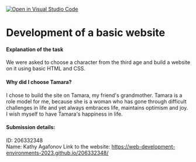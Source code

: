 [![Open in Visual Studio Code](https://classroom.github.com/assets/open-in-vscode-c66648af7eb3fe8bc4f294546bfd86ef473780cde1dea487d3c4ff354943c9ae.svg)](https://classroom.github.com/online_ide?assignment_repo_id=10594463&assignment_repo_type=AssignmentRepo)

# Development of a basic website 
#### Explanation of the task
We were asked to choose a character from the third age and build a website on it using basic HTML and CSS.

#### Why did I choose Tamara?
I chose to build the site on Tamara, my friend's grandmother.
Tamara is a role model for me, because she is a woman who has gone through difficult challenges in life and yet always embraces life, maintains optimism and joy.
I wish myself to have Tamara's happiness in life.

#### Submission details:
ID: 206332348 <br/>
Name: Kathy Agafonov
Link to the website: https://web-development-environments-2023.github.io/206332348/
